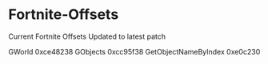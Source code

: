 # Fortnite-Offsets
Current Fortnite Offsets Updated to latest patch

GWorld	0xce48238
GObjects	0xcc95f38
GetObjectNameByIndex	0xe0c230
